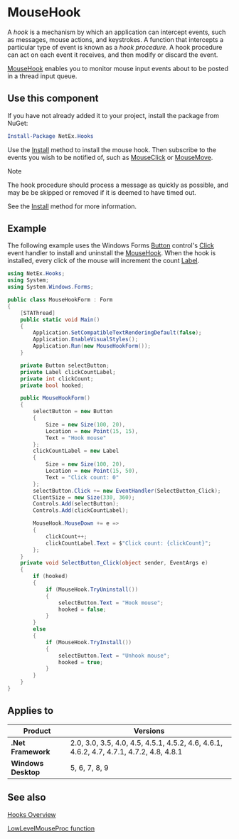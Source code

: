 # MouseHook

A _hook_ is a mechanism by which an application can intercept events, such as messages, mouse actions, and keystrokes. A function that intercepts a particular type of event is known as a _hook procedure_. A hook procedure can act on each event it receives, and then modify or discard the event.

[MouseHook](xref:NetEx.Hooks.MouseHook) enables you to monitor mouse input events about to be posted in a thread input queue.

## Use this component

If you have not already added it to your project, install the package from NuGet:

```powershell
Install-Package NetEx.Hooks
```

Use the [Install](xref:NetEx.Hooks.MouseHook.Install) method to install the mouse hook. Then subscribe to the events you wish to be notified of, such as [MouseClick](xref:NetEx.Hooks.MouseHook.MouseClick) or [MouseMove](xref:NetEx.Hooks.MouseHook.MouseMove).

> [!NOTE]
> The hook procedure should process a message as quickly as possible, and may be be skipped or removed if it is deemed to have timed out.
> 
> See the [Install](xref:NetEx.Hooks.MouseHook.Install) method for more information.

## Example

The following example uses the Windows Forms [Button](xref:System.Windows.Forms.Button) control's [Click](xref:System.Windows.Forms.Control.Click) event handler to install and uninstall the [MouseHook](xref:NetEx.Hooks.MouseHook). When the hook is installed, every click of the mouse will increment the count [Label](xref:System.Windows.Forms.Label).

```csharp
using NetEx.Hooks;
using System;
using System.Windows.Forms;

public class MouseHookForm : Form
{
    [STAThread]
    public static void Main()
    {
        Application.SetCompatibleTextRenderingDefault(false);
        Application.EnableVisualStyles();
        Application.Run(new MouseHookForm());
    }

    private Button selectButton;
    private Label clickCountLabel;
    private int clickCount;
    private bool hooked;

    public MouseHookForm()
    {
        selectButton = new Button
        {
            Size = new Size(100, 20),
            Location = new Point(15, 15),
            Text = "Hook mouse"
        };
        clickCountLabel = new Label
        {
            Size = new Size(100, 20),
            Location = new Point(15, 50),
            Text = "Click count: 0"
        };
        selectButton.Click += new EventHandler(SelectButton_Click);
        ClientSize = new Size(330, 360);
        Controls.Add(selectButton);
        Controls.Add(clickCountLabel);

        MouseHook.MouseDown += e =>
        {
            clickCount++;
            clickCountLabel.Text = $"Click count: {clickCount}";
        };
    }
    private void SelectButton_Click(object sender, EventArgs e)
    {
        if (hooked)
        {
            if (MouseHook.TryUninstall())
            {
                selectButton.Text = "Hook mouse";
                hooked = false;
            }
        }
        else
        {
            if (MouseHook.TryInstall())
            {
                selectButton.Text = "Unhook mouse";
                hooked = true;
            }
        }
    }
}
```

## Applies to

Product             | Versions
--------------------|---------
**.Net Framework**  | 2.0, 3.0, 3.5, 4.0, 4.5, 4.5.1, 4.5.2, 4.6, 4.6.1, 4.6.2, 4.7, 4.7.1, 4.7.2, 4.8, 4.8.1
**Windows Desktop** | 5, 6, 7, 8, 9

## See also

[Hooks Overview](https://learn.microsoft.com/en-us/windows/win32/winmsg/about-hooks)

[LowLevelMouseProc function](https://learn.microsoft.com/en-us/windows/win32/winmsg/lowlevelmouseproc)